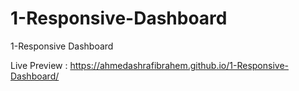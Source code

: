 # 1-Responsive-Dashboard
1-Responsive Dashboard


Live Preview : https://ahmedashrafibrahem.github.io/1-Responsive-Dashboard/
